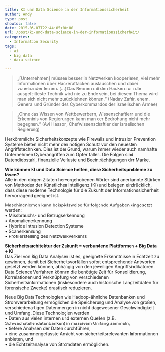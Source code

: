 ```yaml
---
title: KI und Data Science in der Informationssicherheit
author: Andy
type: post
showtoc: false
date: 2015-05-07T22:44:05+00:00
url: /post/ki-und-data-science-in-der-informationssicherheit/
categories:
  - Information Security
tags:
  - ai
  - big data
  - data science

---
```

> &bdquo;[Unternehmen] m&uuml;ssen besser in Netzwerken kooperieren, viel mehr Informationen &uuml;ber Hackerattacken austauschen und dabei voneinander lernen. [&hellip;] Das Rennen mit den Hackern um die ausgefeilteste Technik wird nie zu Ende sein, bei diesem Thema wird man sich nicht mehr zur&uuml;cklehnen k&ouml;nnen.&ldquo; (Nadav Zafrir, ehem. General und Gr&uuml;nder des Cyberkommandos der israelischen Armee)

> &bdquo;Ohne das Wissen von Wettbewerbern, Wissenschaftlern und die Erkenntnis von Regierungen kann man der Bedrohung nicht mehr begegnen.&ldquo; (Avi Hasson, Chefwissenschaftler der israelischen Regierung)

Herk&ouml;mmliche Sicherheitskonzepte wie Firewalls und Intrusion Prevention Systeme bieten nicht mehr den n&ouml;tigen Schutz vor den neuesten Angriffstechniken. Dies ist der Grund, warum immer wieder auch namhafte Unternehmen Cyberangriffen zum Opfer fallen. Die Folgen sind Datendiebstahl, finanzielle Verluste und Beeintr&auml;chtigungen der Marke.

**Wie k&ouml;nnen KI und Data Science helfen, diese Sicherheitsprobleme zu l&ouml;sen?**  
Alle in den obigen Zitaten hervorgehobenen W&ouml;rter sind anerkannte St&auml;rken von Methoden der K&uuml;nstlichen Intelligenz (KI) und belegen eindr&uuml;cklich, dass diese moderne Technologie f&uuml;r die Zukunft der Informationssicherheit hervorragend geeignet ist.

Maschinenlernen kann beispielsweise f&uuml;r folgende Aufgaben eingesetzt werden:  
&bull; Missbrauchs- und Betrugserkennung  
&bull; Anomalienerkennung  
&bull; Hybride Intrusion Detection Systeme  
&bull; Scanerkennung  
&bull; Profilerstellung des Netzwerkverkehrs

**Sicherheitsarchitektur der Zukunft = verbundene Plattformen + Big Data + KI**  
Das Ziel von Big Data Analysen ist es, geeignete Erkenntnisse in Echtzeit zu gewinnen, damit bei Sicherheitsvorf&auml;llen sofort entsprechende Antworten gesetzt werden k&ouml;nnen, abh&auml;ngig von den jeweiligen Angriffsindikatoren. Data Science Verfahren k&ouml;nnen die ben&ouml;tigte Zeit f&uuml;r Konsolidierung, Korrelationen und Verkn&uuml;pfung von verschiedenen Sicherheitsinformationen (insbesondere auch historische Langzeitdaten f&uuml;r forensische Zwecke) drastisch reduzieren.

Neue Big Data Technologien wie Hadoop-&auml;hnliche Datenbanken und Stromverarbeitung erm&ouml;glichen die Speicherung und Analyse von gro&szlig;en, verschiedenartigen Datenmengen in nicht dagewesener Geschwindigkeit und Umfang. Diese Technologien werden  
&bull; Daten aus vielen internen und externen Quellen (z.B. Schwachstellendatenbanken) in massivem Umfang sammeln,  
&bull; tiefere Analysen der Daten durchf&uuml;hren,  
&bull; eine zusammengefasste Ansicht von sicherheitsrelevanten Informationen anbieten, und  
&bull; die Echtzeitanalyse von Stromdaten erm&ouml;glichen.
